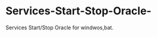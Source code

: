 Services-Start-Stop-Oracle-
===========================

Services Start/Stop Oracle for windwos,bat.
